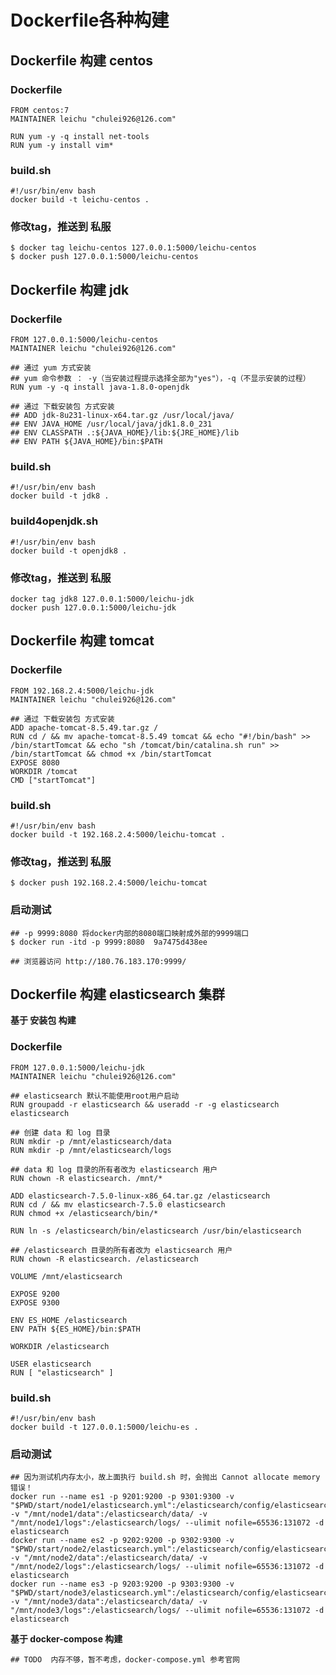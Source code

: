 # Dockerfile各种构建

## Dockerfile 构建 centos
### Dockerfile

```shell
FROM centos:7
MAINTAINER leichu "chulei926@126.com"

RUN yum -y -q install net-tools
RUN yum -y install vim*
```

### build.sh
```shell
#!/usr/bin/env bash
docker build -t leichu-centos .
```
### 修改tag，推送到 私服
```shell
$ docker tag leichu-centos 127.0.0.1:5000/leichu-centos
$ docker push 127.0.0.1:5000/leichu-centos
```

## Dockerfile 构建 jdk

### Dockerfile

```shell
FROM 127.0.0.1:5000/leichu-centos
MAINTAINER leichu "chulei926@126.com"

## 通过 yum 方式安装 
## yum 命令参数 ： -y（当安装过程提示选择全部为"yes"），-q（不显示安装的过程）
RUN yum -y -q install java-1.8.0-openjdk

## 通过 下载安装包 方式安装 
## ADD jdk-8u231-linux-x64.tar.gz /usr/local/java/
## ENV JAVA_HOME /usr/local/java/jdk1.8.0_231
## ENV CLASSPATH .:${JAVA_HOME}/lib:${JRE_HOME}/lib
## ENV PATH ${JAVA_HOME}/bin:$PATH
```

### build.sh

```shell
#!/usr/bin/env bash
docker build -t jdk8 .
```

### build4openjdk.sh

```shell
#!/usr/bin/env bash
docker build -t openjdk8 .
```

### 修改tag，推送到 私服

```shell
docker tag jdk8 127.0.0.1:5000/leichu-jdk
docker push 127.0.0.1:5000/leichu-jdk
```

## Dockerfile 构建 tomcat

### Dockerfile
```shell
FROM 192.168.2.4:5000/leichu-jdk
MAINTAINER leichu "chulei926@126.com"

## 通过 下载安装包 方式安装 
ADD apache-tomcat-8.5.49.tar.gz /
RUN cd / && mv apache-tomcat-8.5.49 tomcat && echo "#!/bin/bash" >> /bin/startTomcat && echo "sh /tomcat/bin/catalina.sh run" >> /bin/startTomcat && chmod +x /bin/startTomcat
EXPOSE 8080
WORKDIR /tomcat
CMD ["startTomcat"]
```

### build.sh
```shell
#!/usr/bin/env bash
docker build -t 192.168.2.4:5000/leichu-tomcat .
```
### 修改tag，推送到 私服
```shell
$ docker push 192.168.2.4:5000/leichu-tomcat
```
### 启动测试
```shell
## -p 9999:8080 将docker内部的8080端口映射成外部的9999端口
$ docker run -itd -p 9999:8080  9a7475d438ee 

## 浏览器访问 http://180.76.183.170:9999/
```

## Dockerfile 构建 elasticsearch 集群

**基于 安装包 构建**

### Dockerfile
```shell
FROM 127.0.0.1:5000/leichu-jdk
MAINTAINER leichu "chulei926@126.com"

## elasticsearch 默认不能使用root用户启动
RUN groupadd -r elasticsearch && useradd -r -g elasticsearch elasticsearch

## 创建 data 和 log 目录
RUN mkdir -p /mnt/elasticsearch/data
RUN mkdir -p /mnt/elasticsearch/logs

## data 和 log 目录的所有者改为 elasticsearch 用户
RUN chown -R elasticsearch. /mnt/*

ADD elasticsearch-7.5.0-linux-x86_64.tar.gz /elasticsearch
RUN cd / && mv elasticsearch-7.5.0 elasticsearch 
RUN chmod +x /elasticsearch/bin/*

RUN ln -s /elasticsearch/bin/elasticsearch /usr/bin/elasticsearch

## /elasticsearch 目录的所有者改为 elasticsearch 用户
RUN chown -R elasticsearch. /elasticsearch

VOLUME /mnt/elasticsearch

EXPOSE 9200
EXPOSE 9300

ENV ES_HOME /elasticsearch
ENV PATH ${ES_HOME}/bin:$PATH

WORKDIR /elasticsearch

USER elasticsearch
RUN [ "elasticsearch" ]
```

### build.sh

```shell
#!/usr/bin/env bash
docker build -t 127.0.0.1:5000/leichu-es .
```

### 启动测试

```shell
## 因为测试机内存太小，故上面执行 build.sh 时，会抛出 Cannot allocate memory 错误！
docker run --name es1 -p 9201:9200 -p 9301:9300 -v "$PWD/start/node1/elasticsearch.yml":/elasticsearch/config/elasticsearch.yml -v "/mnt/node1/data":/elasticsearch/data/ -v "/mnt/node1/logs":/elasticsearch/logs/ --ulimit nofile=65536:131072 -d elasticsearch
docker run --name es2 -p 9202:9200 -p 9302:9300 -v "$PWD/start/node2/elasticsearch.yml":/elasticsearch/config/elasticsearch.yml -v "/mnt/node2/data":/elasticsearch/data/ -v "/mnt/node2/logs":/elasticsearch/logs/ --ulimit nofile=65536:131072 -d elasticsearch
docker run --name es3 -p 9203:9200 -p 9303:9300 -v "$PWD/start/node3/elasticsearch.yml":/elasticsearch/config/elasticsearch.yml -v "/mnt/node3/data":/elasticsearch/data/ -v "/mnt/node3/logs":/elasticsearch/logs/ --ulimit nofile=65536:131072 -d elasticsearch
```

**基于 docker-compose 构建**
```shell
## TODO  内存不够，暂不考虑，docker-compose.yml 参考官网

```
